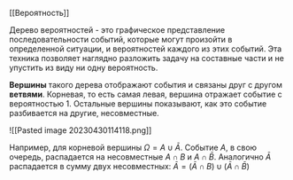 [[Вероятность]]

Дерево вероятностей - это графическое представление последовательности событий, которые могут произойти в определенной ситуации, и вероятностей каждого из этих событий. Эта техника позволяет наглядно разложить задачу на составные части и не упустить из виду ни одну вероятность.

**Вершины** такого дерева отображают события и связаны друг с другом **ветвями**. Корневая, то есть самая левая, вершина отражает событие с вероятностью 1. Остальные вершины показывают, как это событие разбивается на другие, несовместные.

![[Pasted image 20230430114118.png]]

Например, для корневой вершины $Ω=A∪\bar{A}$. Событие $A$, в свою очередь, распадается на несовместные $A∩B$ и $A∩\bar{B}$. Аналогично $\bar{A}$ распадается в сумму двух несовместных: $\bar{A}=(\bar{A}∩B)∪(\bar{A}∩\bar{B})$ 


